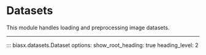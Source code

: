 # Datasets

This module handles loading and preprocessing image datasets.

---

::: biasx.datasets.Dataset
    options:
      show_root_heading: true
      heading_level: 2
